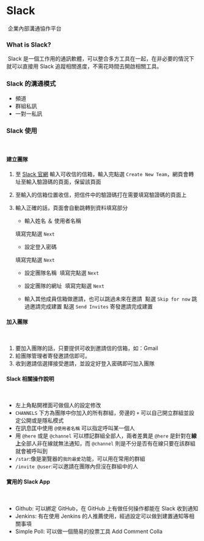 # Slack
​
企業內部溝通協作平台​

### What is Slack?
​
Slack 是一個工作用的通訊軟體，可以整合多方工具在一起，在非必要的情況下就可以直接用 Slack 追蹤相關進度，不需花時間去開啟相關工具。
​
### Slack 的溝通模式

* 頻道
* 群組私訊
* 一對一私訊

### Slack 使用
​
#### 建立團隊
1. 至 [Slack 官網](https://slack.com/) 輸入可收信的信箱，輸入完點選 `Create New Team`，網頁會轉址至輸入驗證碼的頁面，保留該頁面
​
2. 至輸入的信箱位置收信，把信件中的驗證碼打在需要填寫驗證碼的頁面上
​
3. 輸入正確的話，頁面會自動跳轉到資料填寫部分
	- 輸入姓名 ＆ 使用者名稱

	填寫完點選 `Next`

	- 設定登入密碼

	填寫完點選 `Next`

	- 設定團隊名稱
​
	填寫完點選 `Next`

	- 設定團隊的網址
​
	填寫完點選 `Next`

	- 輸入其他成員信箱做邀請，也可以跳過未來在邀請
​
	點選 `Skip for now` 跳過邀請完成建置
	點選 `Send Invites` 寄發邀請完成建置


#### 加入團隊
​
1. 要加入團隊的話，只要提供可收到邀請信的信箱，如：Gmail
​
2. 給團隊管理者寄發邀請信即可。
​
3. 收到邀請信選擇接受邀請，並設定好登入密碼即可加入團隊
​
#### Slack 相關操作說明
​
​
- 左上角點開裡面可做個人的設定修改
​
- `CHANNELS` 下方為團隊中你加入的所有群組，旁邊的 `+` 可以自己開立群組並設定公開或是隱私模式
​
- 在訊息匡中使用 `@使用者名稱` 可以指定呼叫某一個人
- 用 `@here` 或是 `@channel` 可以標記群組全部人，兩者差異是 `@here` 是針對在**線上**全部人非在線就無法通知，而 `@channel` 則是不分是否有在線只要在該群組就會被呼叫到
- `/star`:像是瀏覽器的`我的最愛`功能，可以用在常用的群組
- `/invite @user`:可以邀請在團隊內但沒在群組中的人
​
#### 實用的 Slack App
​
- Github: 可以綁定 GitHub，在 GitHub 上有做任何操作都能在 Slack 收到通知
- Jenkins: 有在使用 Jenkins 的人推薦使用，經過設定可以做到建置通知等相關事項
- Simple Poll: 可以做一個簡易的投票工具
Add Comment Colla
